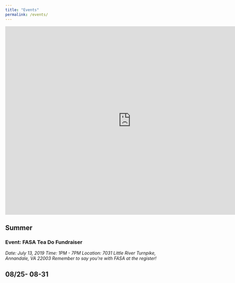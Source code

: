 ```yaml
---
title: "Events"
permalink: /events/
---
```


<iframe src="https://calendar.google.com/calendar/embed?src=vrkp4al2jrseetv1i3mf9rv0r0%40group.calendar.google.com&ctz=America/New_York" style="border: 0" width="800" height="600" frameborder="0" scrolling="no"></iframe>

## Summer

### Event: FASA Tea Do Fundraiser
*Date: July 13, 2019*
*Time: 1PM - 7PM*
*Location: 7031 Little River Turnpike, Annandale, VA 22003*
*Remember to say you're with FASA at the register!*

## 08/25- 08-31
